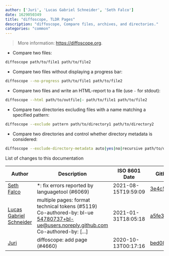 ```yaml
---
author: ['Juri', 'Lucas Gabriel Schneider', 'Seth Falco']
date: 1629050349
title: "diffoscope, TLDR Pages"
description: "diffoscope, Compare files, archives, and directories."
categories: "common"
---
```

> More information: <https://diffoscope.org>.

- Compare two files:

```bash
diffoscope path/to/file1 path/to/file2
```

- Compare two files without displaying a progress bar:

```bash
diffoscope --no-progress path/to/file1 path/to/file2
```

- Compare two files and write an HTML-report to a file (use `-` for stdout):

```bash
diffoscope --html path/to/outfile|- path/to/file1 path/to/file2
```

- Compare two directories excluding files with a name matching a specified pattern:

```bash
diffoscope --exclude pattern path/to/directory1 path/to/directory2
```

- Compare two directories and control whether directory metadata is considered:

```bash
diffoscope --exclude-directory-metadata auto|yes|no|recursive path/to/directory1 path/to/directory2
```
List of changes to this documentation


Author | Description | ISO 8601 Date | GitHub link
------|-----|-----|-----
[Seth Falco](mailto:seth@falco.fun) | *: fix errors reported by languagetool (#6069) | 2021-08-15T19:59:09 | [3e4c519004a4](https://github.com/tldr-pages/tldr/commit/3e4c519004a471c861cdc609fd7239ee3355671c)
[Lucas Gabriel Schneider](mailto:casdpa@gmail.com) | multiple pages: format technical tokens (#5119) Co-authored-by: bl-ue <54780737+bl-ue@users.noreply.github.com> Co-authored-by: [...] | 2021-01-31T18:05:18 | [a5fe31bc47ae](https://github.com/tldr-pages/tldr/commit/a5fe31bc47aece3efa5e66b52b3cf384f27d5d72)
[Juri](mailto:juri.dispan@posteo.net) | diffoscope: add page (#4660) | 2020-10-13T00:17:16 | [bed0832734a2](https://github.com/tldr-pages/tldr/commit/bed0832734a28ce6d2cf9ea7fdaf2bb583c58614)

